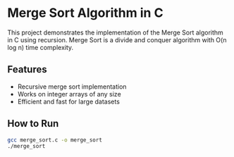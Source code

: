 # Merge Sort Algorithm in C

This project demonstrates the implementation of the Merge Sort algorithm in C using recursion. Merge Sort is a divide and conquer algorithm with O(n log n) time complexity.

## Features
- Recursive merge sort implementation
- Works on integer arrays of any size
- Efficient and fast for large datasets

## How to Run

```bash
gcc merge_sort.c -o merge_sort
./merge_sort
